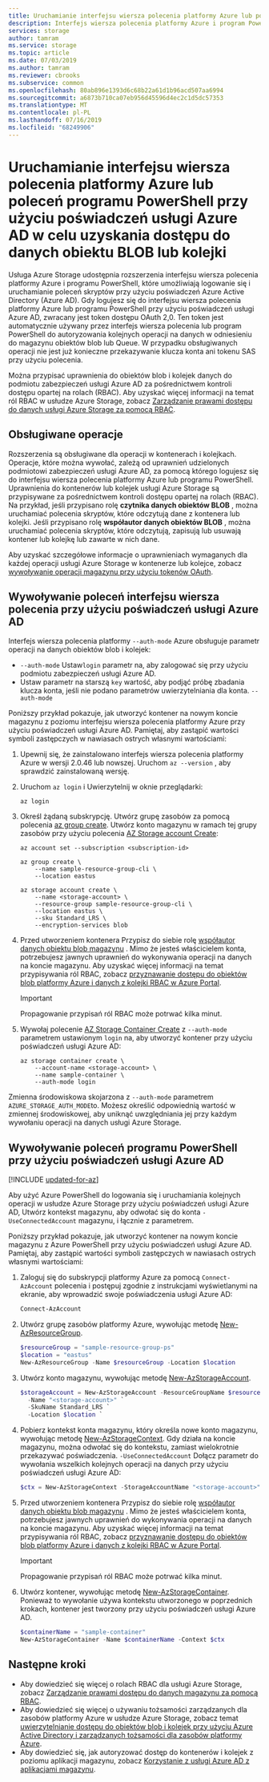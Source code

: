 ```yaml
---
title: Uruchamianie interfejsu wiersza polecenia platformy Azure lub poleceń programu PowerShell przy użyciu poświadczeń usługi Azure AD w celu uzyskania dostępu do danych obiektu BLOB lub kolejki | Microsoft Docs
description: Interfejs wiersza polecenia platformy Azure i program PowerShell obsługują Logowanie przy użyciu poświadczeń usługi Azure AD w celu uruchamiania poleceń w usłudze Azure Storage BLOB i kolejkach danych. Token dostępu jest dostarczany dla sesji i używany do autoryzacji operacji wywoływania. Uprawnienia są zależne od roli RBAC przypisanej do podmiotu zabezpieczeń usługi Azure AD.
services: storage
author: tamram
ms.service: storage
ms.topic: article
ms.date: 07/03/2019
ms.author: tamram
ms.reviewer: cbrooks
ms.subservice: common
ms.openlocfilehash: 80ab896e1393d6c68b22a61d1b96acd507aa6994
ms.sourcegitcommit: a6873b710ca07eb956d45596d4ec2c1d5dc57353
ms.translationtype: MT
ms.contentlocale: pl-PL
ms.lasthandoff: 07/16/2019
ms.locfileid: "68249906"
---
```

# <a name="run-azure-cli-or-powershell-commands-with-azure-ad-credentials-to-access-blob-or-queue-data"></a>Uruchamianie interfejsu wiersza polecenia platformy Azure lub poleceń programu PowerShell przy użyciu poświadczeń usługi Azure AD w celu uzyskania dostępu do danych obiektu BLOB lub kolejki

Usługa Azure Storage udostępnia rozszerzenia interfejsu wiersza polecenia platformy Azure i programu PowerShell, które umożliwiają logowanie się i uruchamianie poleceń skryptów przy użyciu poświadczeń Azure Active Directory (Azure AD). Gdy logujesz się do interfejsu wiersza polecenia platformy Azure lub programu PowerShell przy użyciu poświadczeń usługi Azure AD, zwracany jest token dostępu OAuth 2,0. Ten token jest automatycznie używany przez interfejs wiersza polecenia lub program PowerShell do autoryzowania kolejnych operacji na danych w odniesieniu do magazynu obiektów blob lub Queue. W przypadku obsługiwanych operacji nie jest już konieczne przekazywanie klucza konta ani tokenu SAS przy użyciu polecenia.

Można przypisać uprawnienia do obiektów blob i kolejek danych do podmiotu zabezpieczeń usługi Azure AD za pośrednictwem kontroli dostępu opartej na rolach (RBAC). Aby uzyskać więcej informacji na temat ról RBAC w usłudze Azure Storage, zobacz [Zarządzanie prawami dostępu do danych usługi Azure Storage za pomocą RBAC](storage-auth-aad-rbac.md).

## <a name="supported-operations"></a>Obsługiwane operacje

Rozszerzenia są obsługiwane dla operacji w kontenerach i kolejkach. Operacje, które można wywołać, zależą od uprawnień udzielonych podmiotowi zabezpieczeń usługi Azure AD, za pomocą którego logujesz się do interfejsu wiersza polecenia platformy Azure lub programu PowerShell. Uprawnienia do kontenerów lub kolejek usługi Azure Storage są przypisywane za pośrednictwem kontroli dostępu opartej na rolach (RBAC). Na przykład, jeśli przypisano rolę **czytnika danych obiektów BLOB** , można uruchamiać polecenia skryptów, które odczytują dane z kontenera lub kolejki. Jeśli przypisano rolę **współautor danych obiektów BLOB** , można uruchamiać polecenia skryptów, które odczytują, zapisują lub usuwają kontener lub kolejkę lub zawarte w nich dane. 

Aby uzyskać szczegółowe informacje o uprawnieniach wymaganych dla każdej operacji usługi Azure Storage w kontenerze lub kolejce, zobacz [wywoływanie operacji magazynu przy użyciu tokenów OAuth](https://docs.microsoft.com/rest/api/storageservices/authenticate-with-azure-active-directory#call-storage-operations-with-oauth-tokens).  

## <a name="call-cli-commands-using-azure-ad-credentials"></a>Wywoływanie poleceń interfejsu wiersza polecenia przy użyciu poświadczeń usługi Azure AD

Interfejs wiersza polecenia platformy `--auth-mode` Azure obsługuje parametr operacji na danych obiektów blob i kolejek:

- `--auth-mode` Ustaw`login` parametr na, aby zalogować się przy użyciu podmiotu zabezpieczeń usługi Azure AD.
- Ustaw parametr na starszą `key` wartość, aby podjąć próbę zbadania klucza konta, jeśli nie podano parametrów uwierzytelniania dla konta. `--auth-mode` 

Poniższy przykład pokazuje, jak utworzyć kontener na nowym koncie magazynu z poziomu interfejsu wiersza polecenia platformy Azure przy użyciu poświadczeń usługi Azure AD. Pamiętaj, aby zastąpić wartości symboli zastępczych w nawiasach ostrych własnymi wartościami: 

1. Upewnij się, że zainstalowano interfejs wiersza polecenia platformy Azure w wersji 2.0.46 lub nowszej. Uruchom `az --version` , aby sprawdzić zainstalowaną wersję.

1. Uruchom `az login` i Uwierzytelnij w oknie przeglądarki: 

    ```azurecli
    az login
    ```

1. Określ żądaną subskrypcję. Utwórz grupę zasobów za pomocą polecenia [az group create](https://docs.microsoft.com/cli/azure/group?view=azure-cli-latest#az-group-create). Utwórz konto magazynu w ramach tej grupy zasobów przy użyciu polecenia [AZ Storage account Create](https://docs.microsoft.com/cli/azure/storage/account?view=azure-cli-latest#az-storage-account-create):

    ```azurecli
    az account set --subscription <subscription-id>

    az group create \
        --name sample-resource-group-cli \
        --location eastus

    az storage account create \
        --name <storage-account> \
        --resource-group sample-resource-group-cli \
        --location eastus \
        --sku Standard_LRS \
        --encryption-services blob
    ```

1. Przed utworzeniem kontenera Przypisz do siebie rolę [współautor danych obiektu blob magazynu](../../role-based-access-control/built-in-roles.md#storage-blob-data-contributor) . Mimo że jesteś właścicielem konta, potrzebujesz jawnych uprawnień do wykonywania operacji na danych na koncie magazynu. Aby uzyskać więcej informacji na temat przypisywania ról RBAC, zobacz [przyznawanie dostępu do obiektów blob platformy Azure i danych z kolejki RBAC w Azure Portal](storage-auth-aad-rbac.md).

    > [!IMPORTANT]
    > Propagowanie przypisań ról RBAC może potrwać kilka minut.

1. Wywołaj polecenie [AZ Storage Container Create](https://docs.microsoft.com/cli/azure/storage/container?view=azure-cli-latest#az-storage-container-create) z `--auth-mode` parametrem ustawionym `login` na, aby utworzyć kontener przy użyciu poświadczeń usługi Azure AD:

    ```azurecli
    az storage container create \ 
        --account-name <storage-account> \ 
        --name sample-container \
        --auth-mode login
    ```

Zmienna środowiskowa skojarzona z `--auth-mode` parametrem `AZURE_STORAGE_AUTH_MODE`to. Możesz określić odpowiednią wartość w zmiennej środowiskowej, aby uniknąć uwzględniania jej przy każdym wywołaniu operacji na danych usługi Azure Storage.

## <a name="call-powershell-commands-using-azure-ad-credentials"></a>Wywoływanie poleceń programu PowerShell przy użyciu poświadczeń usługi Azure AD

[!INCLUDE [updated-for-az](../../../includes/updated-for-az.md)]

Aby użyć Azure PowerShell do logowania się i uruchamiania kolejnych operacji w usłudze Azure Storage przy użyciu poświadczeń usługi Azure AD, Utwórz kontekst magazynu, aby odwołać się do konta `-UseConnectedAccount` magazynu, i łącznie z parametrem.

Poniższy przykład pokazuje, jak utworzyć kontener na nowym koncie magazynu z Azure PowerShell przy użyciu poświadczeń usługi Azure AD. Pamiętaj, aby zastąpić wartości symboli zastępczych w nawiasach ostrych własnymi wartościami:

1. Zaloguj się do subskrypcji platformy Azure za pomocą `Connect-AzAccount` polecenia i postępuj zgodnie z instrukcjami wyświetlanymi na ekranie, aby wprowadzić swoje poświadczenia usługi Azure AD: 

    ```powershell
    Connect-AzAccount
    ```

1. Utwórz grupę zasobów platformy Azure, wywołując metodę [New-AzResourceGroup](/powershell/module/az.resources/new-azresourcegroup). 

    ```powershell
    $resourceGroup = "sample-resource-group-ps"
    $location = "eastus"
    New-AzResourceGroup -Name $resourceGroup -Location $location
    ```

1. Utwórz konto magazynu, wywołując metodę [New-AzStorageAccount](/powershell/module/az.storage/new-azstorageaccount).

    ```powershell
    $storageAccount = New-AzStorageAccount -ResourceGroupName $resourceGroup `
      -Name "<storage-account>" `
      -SkuName Standard_LRS `
      -Location $location `
    ```

1. Pobierz kontekst konta magazynu, który określa nowe konto magazynu, wywołując metodę [New-AzStorageContext](/powershell/module/az.storage/new-azstoragecontext). Gdy działa na koncie magazynu, można odwołać się do kontekstu, zamiast wielokrotnie przekazywać poświadczenia. `-UseConnectedAccount` Dołącz parametr do wywołania wszelkich kolejnych operacji na danych przy użyciu poświadczeń usługi Azure AD:

    ```powershell
    $ctx = New-AzStorageContext -StorageAccountName "<storage-account>" -UseConnectedAccount
    ```

1. Przed utworzeniem kontenera Przypisz do siebie rolę [współautor danych obiektu blob magazynu](../../role-based-access-control/built-in-roles.md#storage-blob-data-contributor) . Mimo że jesteś właścicielem konta, potrzebujesz jawnych uprawnień do wykonywania operacji na danych na koncie magazynu. Aby uzyskać więcej informacji na temat przypisywania ról RBAC, zobacz [przyznawanie dostępu do obiektów blob platformy Azure i danych z kolejki RBAC w Azure Portal](storage-auth-aad-rbac.md).

    > [!IMPORTANT]
    > Propagowanie przypisań ról RBAC może potrwać kilka minut.

1. Utwórz kontener, wywołując metodę [New-AzStorageContainer](/powershell/module/az.storage/new-azstoragecontainer). Ponieważ to wywołanie używa kontekstu utworzonego w poprzednich krokach, kontener jest tworzony przy użyciu poświadczeń usługi Azure AD. 

    ```powershell
    $containerName = "sample-container"
    New-AzStorageContainer -Name $containerName -Context $ctx
    ```

## <a name="next-steps"></a>Następne kroki

- Aby dowiedzieć się więcej o rolach RBAC dla usługi Azure Storage, zobacz [Zarządzanie prawami dostępu do danych magazynu za pomocą RBAC](storage-auth-aad-rbac.md).
- Aby dowiedzieć się więcej o używaniu tożsamości zarządzanych dla zasobów platformy Azure w usłudze Azure Storage, zobacz temat [uwierzytelnianie dostępu do obiektów blob i kolejek przy użyciu Azure Active Directory i zarządzanych tożsamości dla zasobów platformy Azure](storage-auth-aad-msi.md).
- Aby dowiedzieć się, jak autoryzować dostęp do kontenerów i kolejek z poziomu aplikacji magazynu, zobacz [Korzystanie z usługi Azure AD z aplikacjami magazynu](storage-auth-aad-app.md).
